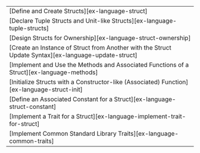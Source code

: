 ||
|--------|
| [Define and Create Structs][ex-language-struct] |
| [Declare Tuple Structs and Unit-like Structs][ex-language-tuple-structs] |
| [Design Structs for Ownership][ex-language-struct-ownership] |
| [Create an Instance of Struct from Another with the Struct Update Syntax][ex-language-update-struct] |
| [Implement and Use the Methods and Associated Functions of a Struct][ex-language-methods] |
| [Initialize Structs with a Constructor-like (Associated) Function][ex-language-struct-init] |
| [Define an Associated Constant for a Struct][ex-language-struct-constant] |
| [Implement a Trait for a Struct][ex-language-implement-trait-for-struct] |
| [Implement Common Standard Library Traits][ex-language-common-traits] |
